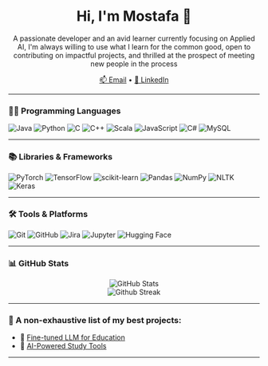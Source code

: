 <!--## Hi there 👋-->

<!--
**mostafafaheem/mostafafaheem** is a ✨ _special_ ✨ repository because its `README.md` (this file) appears on your GitHub profile.

Here are some ideas to get you started:

- 🔭 I’m currently working on ...
- 🌱 I’m currently learning ...
- 👯 I’m looking to collaborate on ...
- 🤔 I’m looking for help with ...
- 💬 Ask me about ...
- 📫 How to reach me: ...
- 😄 Pronouns: ...
- ⚡ Fun fact: ...
-->
<h1 align="center">Hi, I'm Mostafa 👋</h1>

<p align="center">
  A passionate developer and an avid learner currently focusing on Applied AI, I'm always willing to use what I learn for the common good, open to contributing on impactful projects, and thrilled at the prospect of meeting new people in the process
</p>

<p align="center">
  <!--<a href="https://your-portfolio-link.com" target="_blank">🌐 Portfolio</a> •-->
  <a href="mailto:mostafaaafaheem@email.com">📫 Email</a> •
  <a href="https://linkedin.com/in/mostafa-faheem" target="_blank">🔗 LinkedIn</a>
</p>

---

### 👨‍💻 Programming Languages
![Java](https://img.shields.io/badge/Java-ED8B00?style=for-the-badge&logo=openjdk&logoColor=white)
![Python](https://img.shields.io/badge/Python-3776AB?style=for-the-badge&logo=python&logoColor=white)
![C](https://img.shields.io/badge/C-00599C?style=for-the-badge&logo=c&logoColor=white)
![C++](https://img.shields.io/badge/C++-00599C?style=for-the-badge&logo=c%2B%2B&logoColor=white)
![Scala](https://img.shields.io/badge/Scala-DC322F?style=for-the-badge&logo=scala&logoColor=white)
![JavaScript](https://img.shields.io/badge/JavaScript-F7DF1E?style=for-the-badge&logo=javascript&logoColor=black)
![C#](https://img.shields.io/badge/C%23-239120?style=for-the-badge&logo=c-sharp&logoColor=white)
![MySQL](https://img.shields.io/badge/MySQL-4479A1?style=for-the-badge&logo=mysql&logoColor=white)

---

### 📚 Libraries & Frameworks
![PyTorch](https://img.shields.io/badge/PyTorch-EE4C2C?style=for-the-badge&logo=pytorch&logoColor=white)
![TensorFlow](https://img.shields.io/badge/TensorFlow-FF6F00?style=for-the-badge&logo=tensorflow&logoColor=white)
![scikit-learn](https://img.shields.io/badge/scikit--learn-F7931E?style=for-the-badge&logo=scikitlearn&logoColor=white)
![Pandas](https://img.shields.io/badge/Pandas-150458?style=for-the-badge&logo=pandas&logoColor=white)
![NumPy](https://img.shields.io/badge/NumPy-013243?style=for-the-badge&logo=numpy&logoColor=white)
![NLTK](https://img.shields.io/badge/NLTK-9C27B0?style=for-the-badge)
![Keras](https://img.shields.io/badge/Keras-FF0000?style=for-the-badge&logo=keras&logoColor=white)

---

### 🛠️ Tools & Platforms
![Git](https://img.shields.io/badge/Git-F05032?style=for-the-badge&logo=git&logoColor=white)
![GitHub](https://img.shields.io/badge/GitHub-181717?style=for-the-badge&logo=github&logoColor=white)
![Jira](https://img.shields.io/badge/Jira-0052CC?style=for-the-badge&logo=jira&logoColor=white)
![Jupyter](https://img.shields.io/badge/Jupyter-F37626?style=for-the-badge&logo=jupyter&logoColor=white)
![Hugging Face](https://img.shields.io/badge/HuggingFace-FFD21F?style=for-the-badge&logo=huggingface&logoColor=black)

---

### 📊 GitHub Stats

<p align="center">
  <img src="https://github-readme-stats.vercel.app/api?username=mostafafaheem&show_icons=true&theme=github_dark" alt="GitHub Stats" />
  <br/>
  <img src="https://github-readme-streak-stats.herokuapp.com/?user=mostafafaheem&theme=radical" alt="Github Streak"  />
</p>


---

### 📌 A non-exhaustive list of my best projects:

- 🤖 [Fine-tuned LLM for Education](https://github.com/your-username/fine-tuned-llm)
- 🧰 [AI-Powered Study Tools](https://github.com/your-username/ai-study-tools)

---
